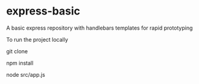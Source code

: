 # express-basic
A basic express repository with handlebars templates for rapid prototyping

To run the project locally

git clone

npm install

node src/app.js
